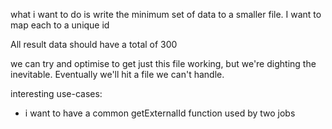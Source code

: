what i want to do is write the minimum set of data to a smaller file. I want to map each to a unique id

All result data should have a total of 300

we can try and optimise to get just this file working, but we're dighting the inevitable. Eventually we'll hit a file we can't handle.

interesting use-cases:

- i want to have a common getExternalId function used by two jobs
